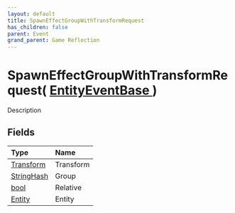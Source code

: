 ```yaml
---
layout: default
title: SpawnEffectGroupWithTransformRequest
has_children: false
parent: Event
grand_parent: Game Reflection
---
```

# SpawnEffectGroupWithTransformRequest( [ EntityEventBase ](/riftbreaker-wiki/docs/game-reflection/events/entity_event_base/) )
Description 

## Fields

| Type | Name |
|:----------|:--------------|
| [Transform](/riftbreaker-wiki/docs/game-reflection/classes/transform/) | Transform |
| [StringHash](/riftbreaker-wiki/docs/game-reflection/classes/string_hash/) | Group |
| [bool](/riftbreaker-wiki/docs/game-reflection/components/bool/) | Relative |
| [Entity](/riftbreaker-wiki/docs/game-reflection/classes/entity/) | Entity |

